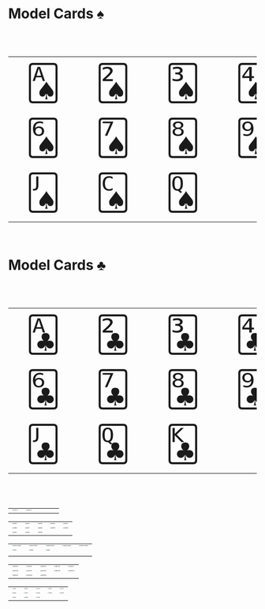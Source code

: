 # Model Cards ♠
<table style="font-size: 5em;">
  <tr>
    <td>🂡</td>
    <td>🂢</td>
    <td>🂣</td>
    <td>🂤</td>
    <td>🂥</td>
  </tr>
  <tr>
    <td>🂦</td>
    <td>🂧</td>
    <td>🂨</td>
    <td>🂩</td>
    <td>🂪</td>
  </tr>
  <tr>
    <td>🂫</td>
    <td>🂬</td>
    <td>🂭</td>
    <td>&nbsp;</td>
    <td>&nbsp;</td>
  </tr>
</table>

# Model Cards ♣
<table style="font-size: 5em;">
  <tr>
    <td>🃑</td>
    <td>🃒</td>
    <td>🃓</td>
    <td>🃔</td>
    <td>🃕</td>
  </tr>
  <tr>
    <td>🃖</td>
    <td>🃗</td>
    <td>🃘</td>
    <td>🃙</td>
    <td>🃚</td>
  </tr>
  <tr>
    <td>🃛</td>
    <td>🃝</td>
    <td>🃞</td>
    <td>&nbsp;</td>
    <td>&nbsp;</td>
  </tr>
</table>



|                                                                                                                                      |                                                                                                                                      |      |      |      |
|--------------------------------------------------------------------------------------------------------------------------------------|--------------------------------------------------------------------------------------------------------------------------------------| ---- | ---- | ---- |
| <img src="https://github.com/isLinXu/issues/assets/59380685/853ae90f-f983-4d8e-9ee8-82cef356543a" alt="JOKER-A" style="zoom:13%;" /> | <img src="https://github.com/isLinXu/issues/assets/59380685/dfd0867f-91bc-4d14-bb55-85eab49088a5" alt="JOKER-B" style="zoom:13%;" /> |      |      |      |


|                                                                                                                                     |                                                                                                                                     |                                                                                                                                     |                                                                                                                                     |                                                                                                                                      |
|-------------------------------------------------------------------------------------------------------------------------------------|-------------------------------------------------------------------------------------------------------------------------------------|-------------------------------------------------------------------------------------------------------------------------------------|-------------------------------------------------------------------------------------------------------------------------------------|--------------------------------------------------------------------------------------------------------------------------------------|
| <img src="https://github.com/isLinXu/issues/assets/59380685/4ab8042e-ebd1-480f-8c98-53d6b0be229a" alt="SpadeA" style="zoom:13%;" /> | <img src="https://github.com/isLinXu/issues/assets/59380685/4560225b-d6e2-42ff-bfb6-28204c02240e" alt="Spade2" style="zoom:13%;" /> | <img src="https://github.com/isLinXu/issues/assets/59380685/afcd311d-694e-4641-9b1e-2fd2ace86d98" alt="Spade3" style="zoom:13%;" /> | <img src="https://github.com/isLinXu/issues/assets/59380685/e5c636db-31ee-4d88-bd45-a16233eb38a0" alt="Spade4" style="zoom:13%;" /> | <img src="https://github.com/isLinXu/issues/assets/59380685/70822edc-c038-47db-8d98-bfa5eae6b442" alt="Spade5" style="zoom:13%;" />  |
| <img src="https://github.com/isLinXu/issues/assets/59380685/c21aca28-1cd1-4575-8c60-8cbe16ce2ce0" alt="Spade6" style="zoom:13%;" /> | <img src="https://github.com/isLinXu/issues/assets/59380685/40fe5c2d-d246-44d7-8315-78cee11b822d" alt="Spade7" style="zoom:13%;" /> | <img src="https://github.com/isLinXu/issues/assets/59380685/60e4c6d9-8280-41be-af6b-f332deab6725" alt="Spade8" style="zoom:13%;" /> | <img src="https://github.com/isLinXu/issues/assets/59380685/59d284c8-d9fe-4282-8166-c846ad39a539" alt="Spade9" style="zoom:13%;" /> | <img src="https://github.com/isLinXu/issues/assets/59380685/7d6c84b7-e576-41ff-b52c-770591d9963a" alt="Spade10" style="zoom:13%;" /> |
| <img src="https://github.com/isLinXu/issues/assets/59380685/8815ca4f-a6ee-424c-a75e-4679887d5c6f" alt="SpadeJ" style="zoom:13%;" /> | <img src="https://github.com/isLinXu/issues/assets/59380685/06f9111b-6ac7-4494-8f92-37beefb98e46" alt="SpadeQ" style="zoom:13%;" /> | <img src="https://github.com/isLinXu/issues/assets/59380685/419973d4-dbdd-48b8-9050-5ec02944a8db" alt="SpadeK" style="zoom:13%;" /> |                                                                                                                                     |                                                                                                                                      |




|                                                                                                                                                                                                                                                                        |                                                                                                                                                                                                                                                                        |                                                                                                                                                                                                                                                                        |                                                                                                                                                                                                                                                                        |                                                                                                                                                                                                                                                                         |
|------------------------------------------------------------------------------------------------------------------------------------------------------------------------------------------------------------------------------------------------------------------------|------------------------------------------------------------------------------------------------------------------------------------------------------------------------------------------------------------------------------------------------------------------------|------------------------------------------------------------------------------------------------------------------------------------------------------------------------------------------------------------------------------------------------------------------------|------------------------------------------------------------------------------------------------------------------------------------------------------------------------------------------------------------------------------------------------------------------------|-------------------------------------------------------------------------------------------------------------------------------------------------------------------------------------------------------------------------------------------------------------------------|
| <img src="https://github.com/isLinXu/issues/assets/59380685/68e9d14d-2ca1-40ac-8e55-47587bc6bec2" alt="HeartA" style="zoom:13%;" /><img src="https://github.com/isLinXu/issues/assets/59380685/cbd1953b-506c-4680-a378-d018152372b7" alt="Heart6" style="zoom:13%;" /> | <img src="https://github.com/isLinXu/issues/assets/59380685/13655128-0324-4bcc-ad3b-2309edfaf144" alt="Heart2" style="zoom:13%;" /><img src="https://github.com/isLinXu/issues/assets/59380685/2a2170a5-cabe-4adc-a166-3d88da6ab075" alt="Heart7" style="zoom:13%;" /> | <img src="https://github.com/isLinXu/issues/assets/59380685/e330d80f-4bde-4da0-bfcf-7a4c8cdd286c" alt="Heart3" style="zoom:13%;" /><img src="https://github.com/isLinXu/issues/assets/59380685/b7124aa9-750d-444d-afe5-5bf2c7c79803" alt="Heart8" style="zoom:13%;" /> | <img src="https://github.com/isLinXu/issues/assets/59380685/2d21a5c3-ebad-4dbb-9c2f-d6e6f0ec59ab" alt="Heart4" style="zoom:13%;" /><img src="https://github.com/isLinXu/issues/assets/59380685/441deba6-8eff-4dc6-a9e6-2699aa89f3e3" alt="Heart9" style="zoom:13%;" /> | <img src="https://github.com/isLinXu/issues/assets/59380685/4f37f2ff-b498-46c2-a421-1e07dd06dad4" alt="Heart5" style="zoom:13%;" /><img src="https://github.com/isLinXu/issues/assets/59380685/76b31f87-a37e-4e2a-966b-3cf998b533b1" alt="Heart10" style="zoom:13%;" /> |
| <img src="https://github.com/isLinXu/issues/assets/59380685/f9f22459-9f1e-4779-881b-03b799be2381" alt="HeartJ" style="zoom:13%;" />                                                                                                                                    | <img src="https://github.com/isLinXu/issues/assets/59380685/fd0b0214-d85a-4ebd-9d5e-315ff1f9a02c" alt="HeartQ" style="zoom:13%;" />                                                                                                                                    | <img src="https://github.com/isLinXu/issues/assets/59380685/ed4cc0bd-27e4-4030-bd93-044d994125b4" alt="HeartK" style="zoom:13%;" />                                                                                                                                    |                                                                                                                                                                                                                                                                        |                                                                                                                                                                                                                                                                         |
|                                                                                                                                                                                                                                                                        |                                                                                                                                                                                                                                                                        |                                                                                                                                                                                                                                                                        |                                                                                                                                                                                                                                                                        |                                                                                                                                                                                                                                                                         |


|                                                                                                                                       |                                                                                                                                       |                                                                                                                                       |                                                                                                                                       |                                                                                                                                        |
|---------------------------------------------------------------------------------------------------------------------------------------|---------------------------------------------------------------------------------------------------------------------------------------|---------------------------------------------------------------------------------------------------------------------------------------|---------------------------------------------------------------------------------------------------------------------------------------|----------------------------------------------------------------------------------------------------------------------------------------|
| <img src="https://github.com/isLinXu/issues/assets/59380685/09a83a0d-2d8d-44b2-8774-2e0ecd54f50c" alt="DiamondA" style="zoom:13%;" /> | <img src="https://github.com/isLinXu/issues/assets/59380685/da3fe207-a170-4aaa-b2c4-dcfa18083ff9" alt="Diamond2" style="zoom:13%;" /> | <img src="https://github.com/isLinXu/issues/assets/59380685/b38cd35d-4c96-4b34-85ae-a17e9f18631b" alt="Diamond3" style="zoom:13%;" /> | <img src="https://github.com/isLinXu/issues/assets/59380685/7196e478-0939-47fc-9d7e-9b5758904f4f" alt="Diamond4" style="zoom:13%;" /> | <img src="https://github.com/isLinXu/issues/assets/59380685/7e7e2323-afa2-4abc-9266-76c3577415e1" alt="Diamond5" style="zoom:13%;" />  |
| <img src="https://github.com/isLinXu/issues/assets/59380685/a098c52a-e744-4083-bd40-d23fe32b5bcd" alt="Diamond6" style="zoom:13%;" /> | <img src="https://github.com/isLinXu/issues/assets/59380685/54c907ad-fd57-4f6e-8fc5-0c2ea8774745" alt="Diamond7" style="zoom:13%;" /> | <img src="https://github.com/isLinXu/issues/assets/59380685/9dea40fd-b24c-4165-84a2-62135fa28f12" alt="Diamond8" style="zoom:13%;" /> | <img src="https://github.com/isLinXu/issues/assets/59380685/ff1e7184-1b14-4185-ae4b-1bad71af1d10" alt="Diamond9" style="zoom:13%;" /> | <img src="https://github.com/isLinXu/issues/assets/59380685/7be525e6-c728-478e-81e3-90178d39f354" alt="Diamond10" style="zoom:13%;" /> |
| <img src="https://github.com/isLinXu/issues/assets/59380685/231dcb4b-f79e-4510-b683-dfa3861b0d71" alt="DiamondJ" style="zoom:13%;" /> | <img src="https://github.com/isLinXu/issues/assets/59380685/cab405a6-fe9a-49d2-b7f6-b4222046917d" alt="DiamondQ" style="zoom:13%;" /> | <img src="https://github.com/isLinXu/issues/assets/59380685/f9cecb46-26cf-4ffd-a820-f01f6a4ce8a0" alt="DiamondK" style="zoom:13%;" /> |                                                                                                                                       |                                                                                                                                        |


|                                                                                                                                    |                                                                                                                                    |                                                                                                                                    |                                                                                                                                    |                                                                                                                                     |
|------------------------------------------------------------------------------------------------------------------------------------|------------------------------------------------------------------------------------------------------------------------------------|------------------------------------------------------------------------------------------------------------------------------------|------------------------------------------------------------------------------------------------------------------------------------|-------------------------------------------------------------------------------------------------------------------------------------|
| <img src="https://github.com/isLinXu/issues/assets/59380685/25fc6995-b345-434f-a84f-fe1513c71d60" alt="ClubA" style="zoom:13%;" /> | <img src="https://github.com/isLinXu/issues/assets/59380685/698f9ac7-e0be-4a66-81c0-ba795a819045" alt="Club2" style="zoom:13%;" /> | <img src="https://github.com/isLinXu/issues/assets/59380685/9d9190de-8f44-4e7f-9cd5-5845b6319d4b" alt="Club3" style="zoom:13%;" /> | <img src="https://github.com/isLinXu/issues/assets/59380685/ee737a0c-fb49-4c09-8acf-6bc8ac90a116" alt="Club4" style="zoom:13%;" /> | <img src="https://github.com/isLinXu/issues/assets/59380685/7536cbd5-1c0b-47db-9bc9-25992203531e" alt="Club5" style="zoom:13%;" />  |
| <img src="https://github.com/isLinXu/issues/assets/59380685/ce8cf4d7-ab29-499d-9ee0-6739b8e8b8cc" alt="Club6" style="zoom:13%;" /> | <img src="https://github.com/isLinXu/issues/assets/59380685/1e805ea2-3231-42fa-a60e-d2157c4c51b1" alt="Club7" style="zoom:13%;" /> | <img src="https://github.com/isLinXu/issues/assets/59380685/b2e95571-f288-4a1b-a062-4e7a587e80bc" alt="Club8" style="zoom:13%;" /> | <img src="https://github.com/isLinXu/issues/assets/59380685/96cc0379-4b18-40b4-9b88-43af2646d06b" alt="Club9" style="zoom:13%;" /> | <img src="https://github.com/isLinXu/issues/assets/59380685/537b7869-ddff-4137-8076-bb5adedb875b" alt="Club10" style="zoom:13%;" /> |
| <img src="https://github.com/isLinXu/issues/assets/59380685/6d36d1b3-a040-46fd-93be-606a1525794d" alt="ClubJ" style="zoom:13%;" /> | <img src="https://github.com/isLinXu/issues/assets/59380685/efe3c51f-b52f-44e3-8e15-025f93cb1888" alt="ClubQ" style="zoom:13%;" /> | <img src="https://github.com/isLinXu/issues/assets/59380685/cffe3674-e25a-425d-864a-f319514eb304" alt="ClubK" style="zoom:13%;" /> |                                                                                                                                    |                                                                                                                                     |# Model Cards ♠
